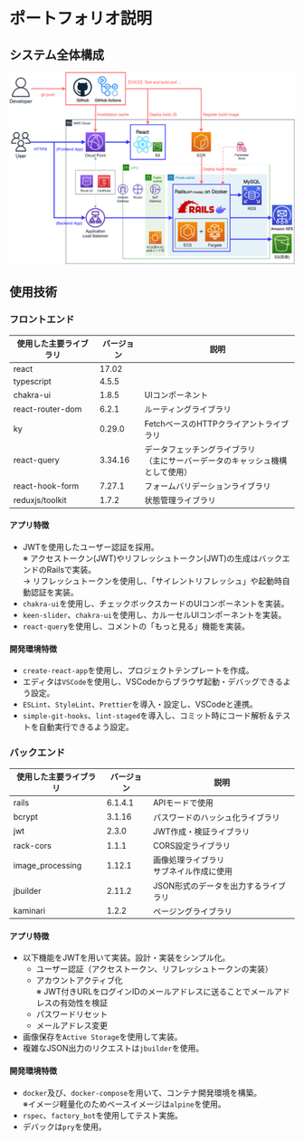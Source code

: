 # ポートフォリオ説明

## システム全体構成
![System configuration diagram](images/tottoko-AWS.drawio.png)

## 使用技術

### フロントエンド

| 使用した主要ライブラリ | バージョン | 説明 |
|----------------|------------|------|
| react | 17.02 |  |
| typescript | 4.5.5 |  |
| chakra-ui | 1.8.5 | UIコンポーネント |
| react-router-dom | 6.2.1 | ルーティングライブラリ |
| ky | 0.29.0 | FetchベースのHTTPクライアントライブラリ |
| react-query | 3.34.16 | データフェッチングライブラリ<br>（主にサーバーデータのキャッシュ機構として使用）|
| react-hook-form | 7.27.1 | フォームバリデーションライブラリ |
| reduxjs/toolkit | 1.7.2 | 状態管理ライブラリ |

#### アプリ特徴
- JWTを使用したユーザー認証を採用。<br>
※ アクセストークン(JWT)やリフレッシュトークン(JWT)の生成はバックエンドのRailsで実装。<br>
→ リフレッシュトークンを使用し、「サイレントリフレッシュ」や起動時自動認証を実装。
- `chakra-ui`を使用し、チェックボックスカードのUIコンポーネントを実装。
- `keen-slider`、`chakra-ui`を使用し、カルーセルUIコンポーネントを実装。
- `react-query`を使用し、コメントの「もっと見る」機能を実装。

#### 開発環境特徴
- `create-react-app`を使用し、プロジェクトテンプレートを作成。
- エディタは`VSCode`を使用し、VSCodeからブラウザ起動・デバッグできるよう設定。
- `ESLint`、`StyleLint`、`Prettier`を導入・設定し、VSCodeと連携。
- `simple-git-hooks`、`lint-staged`を導入し、コミット時にコード解析＆テストを自動実行できるよう設定。

### バックエンド

| 使用した主要ライブラリ | バージョン | 説明 |
|----------------|------------|------|
| rails | 6.1.4.1 | APIモードで使用 |
| bcrypt | 3.1.16 | パスワードのハッシュ化ライブラリ |
| jwt | 2.3.0 | JWT作成・検証ライブラリ |
| rack-cors | 1.1.1 | CORS設定ライブラリ |
| image_processing | 1.12.1 | 画像処理ライブラリ<br>サブネイル作成に使用 |
| jbuilder | 2.11.2 | JSON形式のデータを出力するライブラリ |
| kaminari | 1.2.2 | ページングライブラリ |

#### アプリ特徴
- 以下機能をJWTを用いて実装。設計・実装をシンプル化。
  - ユーザー認証（アクセストークン、リフレッシュトークンの実装）
  - アカウントアクティブ化<br>※ JWT付きURLをログインIDのメールアドレスに送ることでメールアドレスの有効性を検証
  - パスワードリセット
  - メールアドレス変更
- 画像保存を`Active Storage`を使用して実装。
- 複雑なJSON出力のリクエストは`jbuilder`を使用。

#### 開発環境特徴
- `docker`及び、`docker-compose`を用いて、コンテナ開発環境を構築。<br>
※イメージ軽量化のためベースイメージは`alpine`を使用。
- `rspec`、`factory_bot`を使用してテスト実施。
- デバックは`pry`を使用。

